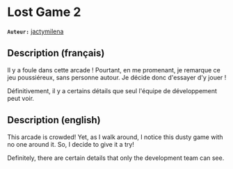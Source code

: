 # Lost Game 2

**`Auteur:`** [jactymilena](https://github.com/jactymilena)

## Description (français)

Il y a foule dans cette arcade ! Pourtant, en me promenant, je remarque ce jeu poussiéreux, sans personne autour. Je décide donc d'essayer d'y jouer !  

Définitivement, il y a certains détails que seul l'équipe de développement peut voir.  

## Description (english)

This arcade is crowded! Yet, as I walk around, I notice this dusty game with no one around it. So, I decide to give it a try!  

Definitely, there are certain details that only the development team can see.  